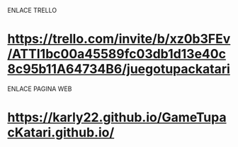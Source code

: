 
ENLACE TRELLO

# https://trello.com/invite/b/xz0b3FEv/ATTI1bc00a45589fc03db1d13e40c8c95b11A64734B6/juegotupackatari


ENLACE PAGINA WEB

# https://karly22.github.io/GameTupacKatari.github.io/